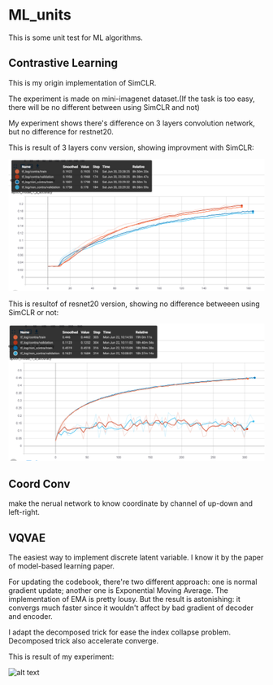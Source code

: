 # ML_units

This is some unit test for ML algorithms.

## Contrastive Learning

This is my origin implementation of SimCLR.

The experiment is made on mini-imagenet dataset.(If the task is too easy, there will be no different between using SimCLR and not)

My experiment shows there's difference on 3 layers convolution network, but no difference for restnet20.

This is result of 3 layers conv version, showing improvment with SimCLR:

![alt text](https://github.com/FinnWeng/ML_units/blob/master/Contrastive_Learning/common/tf_log_image/3layer_conv.PNG "3 layer conv result")

This is resultof of resnet20 version, showing no difference betweeen using SimCLR or not:

![alt text](https://github.com/FinnWeng/ML_units/blob/master/Contrastive_Learning/common/tf_log_image/resnet20.PNG "resnet20 result")




## Coord Conv 

make the nerual network to know coordinate by channel of up-down and left-right.


## VQVAE
The easiest way to implement discrete latent variable. I know it by the paper of model-based learning paper. 

For updating the codebook, there're two different approach: one is normal gradient update; another one is Exponential Moving Average. The implementation of EMA is pretty lousy. But the result is astonishing: it convergs much faster since it wouldn't affect by bad gradient of decoder and encoder. 

I adapt the decomposed trick for ease the index collapse problem. Decomposed trick also accelerate converge. 

This is result of my experiment:

![alt text](https://github.com/FinnWeng/ML_units/blob/master/VQVAE/result_images/VQVAE_mnist.gif "Gradient V.S. EMA")





